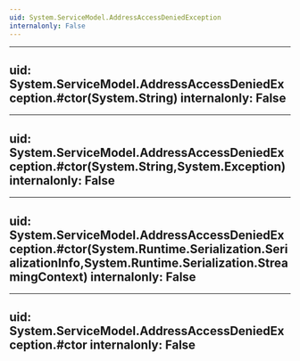 ```yaml
---
uid: System.ServiceModel.AddressAccessDeniedException
internalonly: False
---
```


---
uid: System.ServiceModel.AddressAccessDeniedException.#ctor(System.String)
internalonly: False
---

---
uid: System.ServiceModel.AddressAccessDeniedException.#ctor(System.String,System.Exception)
internalonly: False
---

---
uid: System.ServiceModel.AddressAccessDeniedException.#ctor(System.Runtime.Serialization.SerializationInfo,System.Runtime.Serialization.StreamingContext)
internalonly: False
---

---
uid: System.ServiceModel.AddressAccessDeniedException.#ctor
internalonly: False
---
